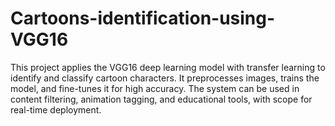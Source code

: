 # Cartoons-identification-using-VGG16
This project applies the VGG16 deep learning model with transfer learning to identify and classify cartoon characters. It preprocesses images, trains the model, and fine-tunes it for high accuracy. The system can be used in content filtering, animation tagging, and educational tools, with scope for real-time deployment.
